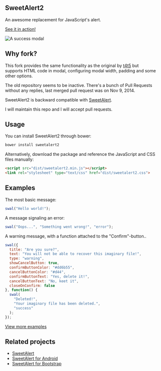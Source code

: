 SweetAlert2
-----------

An awesome replacement for JavaScript's alert.

[See it in action!](https://limonte.github.io/sweetalert2/)

![A success modal](https://raw.github.com/limonte/sweetalert2/master/sweetalert.gif)


Why fork?
---------

This fork provides the same functionality as the original by [t4t5](https://github.com/t4t5/sweetalert) but supports HTML code in modal, configuring modal width, padding and some other options.

The old repository seems to be inactive. There's a bunch of Pull Requests without any replies, last merged pull request was on Nov 9, 2014.

SweetAlert2 is backward compatible with [SweetAlert](https://github.com/t4t5/sweetalert).

I will maintain this repo and I will accept pull requests.


Usage
-----

You can install SweetAlert2 through bower:

```bash
bower install sweetalert2
```

Alternatively, download the package and reference the JavaScript and CSS files manually:

```html
<script src="dist/sweetalert2.min.js"></script>
<link rel="stylesheet" type="text/css" href="dist/sweetalert2.css">
```


Examples
--------

The most basic message:

```javascript
swal("Hello world!");
```

A message signaling an error:

```javascript
swal("Oops...", "Something went wrong!", "error");
```

A warning message, with a function attached to the "Confirm"-button..

```javascript
swal({
  title: "Are you sure?",
  text: "You will not be able to recover this imaginary file!",
  type: "warning",
  showCancelButton: true,
  confirmButtonColor: "#dd6b55",
  cancelButtonColor: "#d44",
  confirmButtonText: "Yes, delete it!",
  cancelButtonText: "No, keet it",
  closeOnConfirm: false
}, function() {
  swal(
    "Deleted!",
    "Your imaginary file has been deleted.",
    "success"
  );
});
```

[View more examples](https://limonte.github.io/sweetalert2/)

Related projects
----------------

* [SweetAlert](https://github.com/t4t5/sweetalert)
* [SweetAlert for Android](https://github.com/pedant/sweet-alert-dialog)
* [SweetAlert for Bootstrap](https://github.com/lipis/bootstrap-sweetalert)

